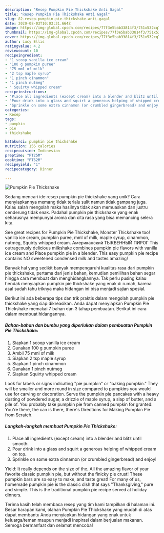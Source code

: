 ```yaml
---
description: "Resep Pumpkin Pie Thickshake Anti Gagal"
title: "Resep Pumpkin Pie Thickshake Anti Gagal"
slug: 82-resep-pumpkin-pie-thickshake-anti-gagal
date: 2020-08-03T10:03:31.664Z
image: https://img-global.cpcdn.com/recipes/77f3e5bab33814f3/751x532cq70/pumpkin-pie-thickshake-recipe-main-photo.jpg
thumbnail: https://img-global.cpcdn.com/recipes/77f3e5bab33814f3/751x532cq70/pumpkin-pie-thickshake-recipe-main-photo.jpg
cover: https://img-global.cpcdn.com/recipes/77f3e5bab33814f3/751x532cq70/pumpkin-pie-thickshake-recipe-main-photo.jpg
author: Lucy Ellis
ratingvalue: 4.2
reviewcount: 10
recipeingredient:
- "1 scoop vanilla ice cream"
- "100 g pumpkin puree"
- "75 mml of milk"
- "2 tsp maple syrup"
- "1 pinch cinammon"
- "1 pinch nutmeg"
- " Squirty whipped cream"
recipeinstructions:
- "Place all ingredients (except cream) into a blender and blitz until smooth."
- "Pour drink into a glass and squirt a generous helping of whipped cream on top."
- "Sprinkle on some extra cinnamon (or crumbled gingerbread) and enjoy!"
categories:
- Resep
tags:
- pumpkin
- pie
- thickshake

katakunci: pumpkin pie thickshake 
nutrition: 156 calories
recipecuisine: Indonesian
preptime: "PT25M"
cooktime: "PT52M"
recipeyield: "1"
recipecategory: Dinner

---
```



![Pumpkin Pie Thickshake](https://img-global.cpcdn.com/recipes/77f3e5bab33814f3/751x532cq70/pumpkin-pie-thickshake-recipe-main-photo.jpg)

Sedang mencari ide resep pumpkin pie thickshake yang unik? Cara menyiapkannya memang tidak terlalu sulit namun tidak gampang juga. Kalau salah mengolah maka hasilnya tidak akan memuaskan dan justru cenderung tidak enak. Padahal pumpkin pie thickshake yang enak seharusnya mempunyai aroma dan cita rasa yang bisa memancing selera kita.

See great recipes for Pumpkin Pie Thickshake, Monster Thickshake too! vanilla ice cream, pumpkin puree, mml of milk, maple syrup, cinammon, nutmeg, Squirty whipped cream. Американский ТЫКВЕННЫЙ ПИРОГ This outrageously delicious milkshake combines pumpkin pie flavors with vanilla ice cream and Place pumpkin pie in a blender. This easy pumpkin pie recipe contains NO sweetened condensed milk and tastes amazing!

Banyak hal yang sedikit banyak mempengaruhi kualitas rasa dari pumpkin pie thickshake, pertama dari jenis bahan, kemudian pemilihan bahan segar hingga cara membuat dan menghidangkannya. Tak perlu pusing kalau hendak menyiapkan pumpkin pie thickshake yang enak di rumah, karena asal sudah tahu triknya maka hidangan ini bisa menjadi sajian spesial.


Berikut ini ada beberapa tips dan trik praktis dalam mengolah pumpkin pie thickshake yang siap dikreasikan. Anda dapat menyiapkan Pumpkin Pie Thickshake memakai 7 bahan dan 3 tahap pembuatan. Berikut ini cara dalam membuat hidangannya.

<!--inarticleads1-->

##### Bahan-bahan dan bumbu yang diperlukan dalam pembuatan Pumpkin Pie Thickshake:

1. Siapkan 1 scoop vanilla ice cream
1. Gunakan 100 g pumpkin puree
1. Ambil 75 mml of milk
1. Siapkan 2 tsp maple syrup
1. Siapkan 1 pinch cinammon
1. Gunakan 1 pinch nutmeg
1. Siapkan  Squirty whipped cream


Look for labels or signs indicating &#34;pie pumpkin&#34; or &#34;baking pumpkin.&#34; They will be smaller and more round in size compared to pumpkins you would use for carving or decoration. Serve the pumpkin pie pancakes with a heavy dusting of powdered sugar, a drizzle of maple syrup, a slap of butter, and a pile of. You probably take pumpkin pie from canned pumpkin for granted. You&#39;re there, the can is there, there&#39;s Directions for Making Pumpkin Pie from Scratch. 

<!--inarticleads2-->

##### Langkah-langkah membuat Pumpkin Pie Thickshake:

1. Place all ingredients (except cream) into a blender and blitz until smooth.
1. Pour drink into a glass and squirt a generous helping of whipped cream on top.
1. Sprinkle on some extra cinnamon (or crumbled gingerbread) and enjoy!


Yield: It really depends on the size of the. All the amazing flavor of your favorite classic pumpkin pie, but without the finicky pie crust! These pumpkin bars are so easy to make, and taste great! For many of us, homemade pumpkin pie is the classic dish that says &#34;Thanksgiving,&#34; pure and simple. This is the traditional pumpkin pie recipe served at holiday dinners. 

Terima kasih telah membaca resep yang tim kami tampilkan di halaman ini. Besar harapan kami, olahan Pumpkin Pie Thickshake yang mudah di atas dapat membantu Anda menyiapkan hidangan yang enak untuk keluarga/teman maupun menjadi inspirasi dalam berjualan makanan. Semoga bermanfaat dan selamat mencoba!
